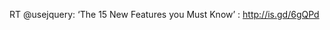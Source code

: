<!--
id: 334586007
link: http://kevinisom.info/post/334586007/rt-usejquery-the-15-new-features-you-must
slug: rt-usejquery-the-15-new-features-you-must
date: Fri Jan 15 2010 09:56:56 GMT+1300 (NZDT)
raw: {"blog_name":"kevinisom","id":334586007,"post_url":"http://kevinisom.info/post/334586007/rt-usejquery-the-15-new-features-you-must","slug":"rt-usejquery-the-15-new-features-you-must","type":"text","date":"2010-01-14 20:56:56 GMT","timestamp":1263502616,"state":"published","format":"html","reblog_key":"VrxVuGk4","tags":[],"short_url":"http://tmblr.co/Zw68YyJyM2N","highlighted":[],"feed_item":"http://twitter.com/kev_nz/statuses/7759724089","from_feed_id":"650289","note_count":0,"title":null,"body":"<p>RT @usejquery: &#8216;The 15 New Features you Must Know&#8217;&#160;: <a href=\"http://is.gd/6gQPd\" target=\"_blank\">http://is.gd/6gQPd</a></p>"}
publish: 2010-01-015
tags: 
title: null
-->


RT @usejquery: ‘The 15 New Features you Must Know’ :
<http://is.gd/6gQPd>


